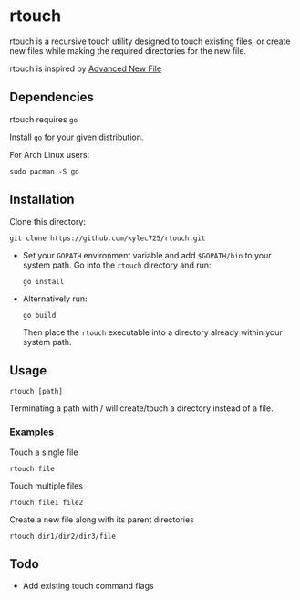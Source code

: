 # rtouch
rtouch is a recursive touch utility designed to touch existing files, or create
new files while making the required directories for the new file.

rtouch is inspired by [Advanced New File](https://github.com/tanrax/terminal-AdvancedNewFile)

## Dependencies
rtouch requires `go`

Install `go` for your given distribution.

For Arch Linux users:
```
sudo pacman -S go
```

## Installation
Clone this directory:
```
git clone https://github.com/kylec725/rtouch.git
```

- Set your `GOPATH` environment variable and add `$GOPATH/bin` to your system path.
Go into the `rtouch` directory and run:
    ```
    go install
    ```

- Alternatively run:
    ```
    go build
    ```
    Then place the `rtouch` executable into a directory already within your system path.

## Usage
```
rtouch [path]
```
Terminating a path with / will create/touch a directory instead of a file.

### Examples
Touch a single file
```
rtouch file
```

Touch multiple files
```
rtouch file1 file2
```

Create a new file along with its parent directories
```
rtouch dir1/dir2/dir3/file
```

## Todo
- Add existing touch command flags
